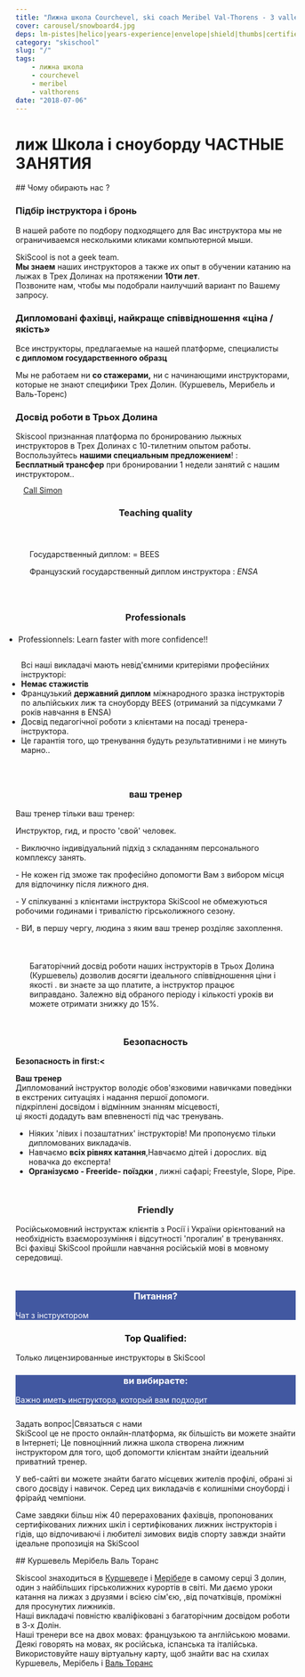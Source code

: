 ```yaml
---
title: "Лижна школа Courchevel, ski coach Meribel Val-Thorens - 3 valleys" 
cover: carousel/snowboard4.jpg
deps: lm-pistes|helico|years-experience|envelope|shield|thumbs|certified|guide
category: "skischool"
slug: "/"
tags:
    - лижна школа
    - courchevel
    - meribel
    - valthorens
date: "2018-07-06"
---
```


# лиж Школа і сноуборду ЧАСТНЫЕ ЗАНЯТИЯ

## Чому обирають нас ? 

<div class="container">
  <!-- Start of First section -->
  <div class="md-grid">
<!-- Start Call section 1 -->


<div class="md-grid expertise__container">

  <!-- first col item -->
<div class="md-cell md-cell--4 md-cell--8-tablet">
<imgtest data="guide.png" height="75" width="200px" directory="pages" alt="Courchevel"></imgtest>
<div class="md-grid md-cell--6-tablet">
<h3 class="h3">Підбір інструктора і бронь</h3>
<p>В нашей работе по подбору подходящего для Вас инструктора мы не ограничиваемся несколькими кликами компьютерной мыши.</p>
<p>SkiScool is not a geek team.<br><b>Мы знаем</b>
наших инструкторов а также их опыт в обучении катанию на лыжах в Трех Долинах на протяжении <b>10ти лет</b>. <br>
Позвоните нам, чтобы мы подобрали наилучший вариант по Вашему запросу.</p>
</div>
</div>

<div class="md-cell md-cell--4 md-cell--8-tablet">
<imgtest data="certified.png" height="75" width="200px" directory="pages" alt="Courchevel"></imgtest>
<div class="md-grid md-cell--6-tablet">
<h3 class="h3">Дипломовані фахівці, найкраще співвідношення «ціна / якість»</h3>
 <p>Все инструкторы, предлагаемые на нашей платформе, 
специалисты <br><b>с дипломом государственного образц</b></p>
 <p>Мы не работаем ни <b>со стажерами,</b> ни с начинающими инструкторами, которые не знают специфики Трех Долин. (Куршевель, Мерибель и Валь-Торенс)</p>
</div>
</div>


<div class="md-cell md-cell--4 md-cell--8-tablet">
<imgtest data="years-experience.png" height="75" width="200px" directory="pages" alt="Courchevel"></imgtest>
<div class="md-grid md-cell--6-tablet">
<h3 class="h3">Досвід роботи в Трьох Долина</h3> <p>Skiscool признанная платформа по бронированию лыжных инструкторов в Трех Долинах с 10-тилетним опытом работы.<br> Воспользуйтесь <b>нашими специальным предложением</b>! :<br> <b>Бесплатный трансфер</b> при бронировании 1 недели занятий с нашим инструктором..</p>
</div>
</div>
</div>


<div class="md-grid md-grid--stacked">
<!-- Start Call  stacked section -->
<buttontest type="awesome" icon="phone-square h1 md-cell md-cell--12" cls="md-grid btn md-cell md-cell--3 md-cell--2-tablet md-cell--2-phone md-cell--middle" style="margin: 1em;border-radius: 5%;">
<a href="tel:France+33675505209" class="md-grid md-grid--stacked h3" style="line-height: 1;"> Call Simon</a>
</buttontest>


<h3 style="text-align:center;">Teaching quality</h3>
<div class="md-cell md-cell--12 md-cell--8-tablet md-cell--4-phone" style="margin-bottom: 5%;padding: 5%">
<p>Государственный диплом: = BEES </p>
<p>Французский государственный диплом инструкторa :  <em>ENSA</em></p>
</div> 

<h3 style="text-align:center;">Professionals</h3>
<div class="md-grid" style="margin-bottom: 10%;">
<div class="md-cell md-cell--6-tablet md-cell--9">
<ul style="padding: 5px;"><li>Professionnels: Learn faster with more confidence!!</li> </ul>
<ul style="padding: 10px;">Всі наші викладачі мають невід'ємними критеріями професійних інструкторі:
<li><b>Немає стажистів</b></li>
<li>Французький <b>державний диплом</b> міжнародного зразка інструкторів по альпійських лиж та сноуборду BEES (отриманий за підсумками 7 років навчання в ENSA)</li>
<li>Досвід педагогічної роботи з клієнтами на посаді тренерa-інструктора. </li>
<li>Це гарантія того, що тренування будуть результативними і не минуть марно..</li>
</ul>
</div>
<div class="md-grid md-cell md-cell--2-tablet md-cell--3  md-cell--4-phone">
<imgtest data="certified.png" height="75" width="70px" directory="pages" alt="Courchevel" ></imgtest>
</div> 
</div>


<h3 style="text-align:center;">ваш тренер</h3>
<div class="md-grid" style="margin-bottom: 10%;">
<div class="md-grid md-cell md-cell--2-tablet md-cell--3 md-cell--4-phone">
<imgtest data="lm-pistes.jpg" height="75" width="300px" directory="pages" alt="ваш тренер"></imgtest>
</div>
<div class="md-cell md-cell--6-tablet md-cell--9">
<p>Ваш тренер тільки ваш тренер:</p>
<p> Инструктор, гид, и просто 'свой' человек.</p>
<p>- Виключно індивідуальний підхід з складанням персонального комплексу занять.</p>
<p> - Не кожен гід зможе так професійно допомогти Вам з вибором місця для відпочинку після лижного дня.</p>
<p> - У спілкуванні з клієнтами інструктора SkiScool не обмежуються робочими годинами і тривалістю гірськолижного сезону.</p>
<p>- ВИ, в першу чергу, людина з яким ваш тренер розділяє захоплення.</p>
</div> 
</div>  

<div style="margin:10% 5%;" class="md-grid md-cell--12 md-cell--middle">
<p class="h3">
<i class="fa fa-quote-left"></i>
Багаторічний досвід роботи наших інструкторів в Трьох Долина (Куршевель) дозволив досягти ідеального співвідношення ціни і якості . ви знаєте за що платите, а інструктор працює виправдано. Залежно від обраного періоду і кількості уроків ви можете отримати знижку до 15%.
<i class="fa fa-quote-right"></i>
</p>
</div>


<h3 style="text-align:center;">Безопасность</h3>
<div class="md-grid" style="margin-bottom: 10%;">
<div class="md-grid md-cell md-cell--2-tablet md-cell--3 md-cell--4-phone">
<imgtest data="helico.jpg" height="75" width="300px" directory="pages" alt="service client"></imgtest>
</div>
<div class="md-cell md-cell--6-tablet md-cell--9">
<p><b>Безопасность in first:<</b></p>
<p><b>Ваш тренер</b><br/>
Дипломований інструктор володіє обов'язковими навичками поведінки в екстрених ситуаціях і надання першої допомоги. <br/> підкріплені досвідом і відмінним знанням місцевості,<br/> ці якості додадуть вам впевненості під час тренувань.</p>
<ul>
<li>Ніяких 'лівих і позаштатних' інструкторів! Ми пропонуємо тільки дипломованих викладачів. </li>
<li>Навчаємо <b>всіх рівнях катання</b>,Навчаємо дітей і дорослих. від новачка до експерта!</li>
<li><b>Організуємо - Freeride- поїздки </b>, лижні сафарі; Freestyle, Slope, Pipe.</li>
</ul>
</div> 
</div>


<!-- Start Section -->
<h3 style="text-align:center;">Friendly</h3>
<div class="md-grid" style="margin-bottom: 10%;">
<div class="md-cell md-cell--6-tablet md-cell--9">
<p>Російськомовний інструктаж клієнтів з Росії і України орієнтований на необхідність взаєморозуміння і відсутності 'прогалин' в тренуваннях. Всі фахівці SkiScool пройшли навчання російській мові в мовному середовищі.</p>
</div>
<div class="md-grid md-cell md-cell--2-tablet md-cell--3 md-cell--4-phone">
<imgtest data="years-experience.png" height="75" width="300px" directory="pages" alt="Courchevel"></imgtest>
</div>
</div>
<!-- End Section -->


<!-- Start FB Section -->
<div class="md-grid">
<reactfb language="ru" newDivName="sel" appId="562112907171338" type="post" desc="Private ski instructor courchevel 1850 Dubai - courchevel"/></reactfb>
</div>
<!-- End FB Section -->

<div class="md-grid md-cell--middle">
<div id="questions" style="background-color: rgb(66, 88, 161);flex:1;" class="md-paper md-paper--1 md-grid md-grid--stacked md-cell md-cell--4">
<imgtest data="envelope.jpg" maxwidth="200px" class="boxshad rounded bg-white"  height="75" directory="pages" alt="Courchevel"></imgtest>
<h3 style="color: #fff; text-align:center;">Питання?</h3>
<p style="color: #fff;">Чат з інструктором</p>
</div>
 
<div id="topQualification" style="flex:1;" class="md-paper md-paper--1 md-grid md-grid--stacked md-cell md-cell--4">
<imgtest data="shield.png" maxwidth="200px" class="boxshad rounded bg-white"  height="75" directory="pages" alt="Courchevel"></imgtest>
<h3 style="color: black; text-align:center;">Top Qualified:</h3>
<p>Только лицензированные инструкторы в SkiScool</p>
</div>

<div id="thumbsUp" style="background-color: rgb(66, 88, 161);flex:1;" class="md-grid--stacked md-paper md-paper--1 md-grid md-cell md-cell--4">
  <imgtest data="thumbs.jpg" maxwidth="200px" class="boxshad rounded bg-white"  height="75" directory="pages" alt="Courchevel"></imgtest>
<h3 style="color: #fff; text-align:center;">ви вибираєте:</h3>
<p style="color: #fff;">Важно иметь инструктора, который вам подходит</p>
</div>
</div>


<div style="justify-content:space-around;align-items: center;margin-top: 5%" class="md-paper md-paper--1 md-grid md-cell--middle"><email href="simon_skiscoolO0Ocom?subject=question">Задать вопрос</email><span class="px2">|</span><email href="simon_skiscoolO0Ocom?subject=question">Связаться с нами</email>
</div>


<div class="md-paper">
SkiScool це не просто онлайн-платформа, як більшість ви можете знайти в Інтернеті; Це повноцінний лижна школа створена лижним інструктором для того, щоб допомогти клієнтам знайти ідеальний приватний тренер.

У веб-сайті ви можете знайти багато місцевих жителів профілі, обрані зі свого досвіду і навичок. Серед цих викладачів є колишніми сноуборді і фрірайд чемпіони. 

Саме завдяки більш ніж 40 перерахованих фахівців, пропонованих сертифікованих лижних шкіл і сертифікованих лижних інструкторів і гідів, що відпочиваючі і любителі зимових видів спорту завжди знайти ідеальне пропозиція на SkiScool
</div>

<!-- End Call  stacked section -->
</div>

<!-- End Call section 1 -->
</div>
<!-- End Section -->
</div>
## Куршевель Мерібель Валь Торанс

Skiscool знаходиться в <a href='карта/Courchevel' title='Куршевель'>Куршевел</a>е і <a href='карта/Meribel' title='Мерібель'>Мерібел</a>е в самому серці 3 долин, один з найбільших гірськолижних курортів в світі. Ми даємо уроки катання на лижах з друзями і всією сім'єю,  ,від початківців, проміжні для просунутих лижників.  
Наші викладачі повністю кваліфіковані з багаторічним досвідом роботи в 3-х Долін.  
Наші тренери все на двох мовах: французькою та англійською мовами. Деякі говорять на мовах, як російська, іспанська та італійська. 
Використовуйте нашу віртуальну карту, щоб знайти вас на схилах Куршевель, Мерібель і <a href='карта/Valthorens' title='Валь-Торанс'>Валь Торанс</a>
